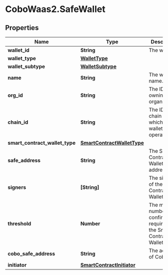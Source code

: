 # CoboWaas2.SafeWallet

## Properties

Name | Type | Description | Notes
------------ | ------------- | ------------- | -------------
**wallet_id** | **String** | The wallet ID. | 
**wallet_type** | [**WalletType**](WalletType.md) |  | 
**wallet_subtype** | [**WalletSubtype**](WalletSubtype.md) |  | 
**name** | **String** | The wallet name. | 
**org_id** | **String** | The ID of the owning organization. | 
**chain_id** | **String** | The ID of the chain on which the wallet operates. | [optional] 
**smart_contract_wallet_type** | [**SmartContractWalletType**](SmartContractWalletType.md) |  | 
**safe_address** | **String** | The Smart Contract Wallet address. | [optional] 
**signers** | **[String]** | The signers of the Smart Contract Wallet. | [optional] 
**threshold** | **Number** | The minimum number of confirmations required for the Smart Contract Wallet.  | [optional] 
**cobo_safe_address** | **String** | The address of Cobo Safe. | [optional] 
**initiator** | [**SmartContractInitiator**](SmartContractInitiator.md) |  | [optional] 


